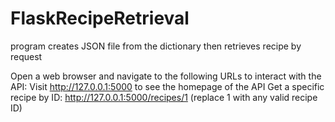 # FlaskRecipeRetrieval
program creates JSON file from the dictionary then retrieves recipe by request 

Open a web browser and navigate to the following URLs to interact with the API:
Visit http://127.0.0.1:5000 to see the homepage of the API
Get a specific recipe by ID: http://127.0.0.1:5000/recipes/1 (replace 1 with any valid recipe ID)

